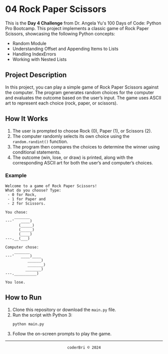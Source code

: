 # 04 Rock Paper Scissors

This is the **Day 4 Challenge** from Dr. Angela Yu's 100 Days of Code: Python Pro Bootcamp. This project implements a classic game of Rock Paper Scissors, showcasing the following Python concepts:
- Random Module
- Understanding Offset and Appending Items to Lists
- Handling IndexErrors
- Working with Nested Lists

## Project Description

In this project, you can play a simple game of Rock Paper Scissors against the computer. The program generates random choices for the computer and evaluates the outcome based on the user’s input. The game uses ASCII art to represent each choice (rock, paper, or scissors).

## How It Works

1. The user is prompted to choose Rock (0), Paper (1), or Scissors (2).
2. The computer randomly selects its own choice using the `random.randint()` function.
3. The program then compares the choices to determine the winner using conditional statements.
4. The outcome (win, lose, or draw) is printed, along with the corresponding ASCII art for both the user’s and computer’s choices.

### Example

```
Welcome to a game of Rock Paper Scissors!
What do you choose? Type:
 - 0 for Rock,
 - 1 for Paper and
 - 2 for Scissors.

You chose:
    _______
---'   ____)
      (_____)
      (_____)
      (____)
---.__(___)

Computer chose:
    _______
---'   ____)____
          ______)
          _______)
         _______)
---.__________)

You lose.
```

## How to Run

1. Clone this repository or download the `main.py` file.
2. Run the script with Python 3:
   ```bash
   python main.py
   ```
3. Follow the on-screen prompts to play the game.

---

<section align="center">
  <code>coderBri © 2024</code>
</section>

